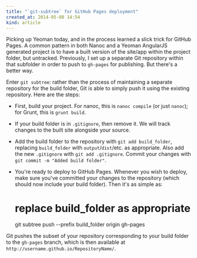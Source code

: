 ```yaml
---
title: "`git-subtree` for GitHub Pages deployment"
created_at: 2014-05-08 14:54
kind: article
---
```


Picking up Yeoman today, and in the process learned a slick trick
for GitHub Pages. A common pattern in both Nanoc and a Yeoman AngularJS
generated project is to have a built version of the site/app within
the project folder, but untracked. Previously, I set up a separate
Git repository within that subfolder in order to push to
`gh-pages` for publishing. But there's a better way.

<!-- more -->

Enter `git subtree`: rather than the process of maintaining a separate
repository for the build folder, Git is able to simply push it using
the existing repository. Here are the steps:

* First, build your project. For nanoc, this is `nanoc compile`
  (or just `nanoc`); for Grunt, this is `grunt build`.

* If your build folder is in `.gitignore`, then remove it. We will track
  changes to the built site alongside your source.

* Add the build folder to the repository with `git add build_folder`,
  replacing `build_folder` with `output`/`dist`/etc. as appropriate.
  Also add the new `.gitignore` with `git add .gitignore`.
  Commit your changes with `git commit -m "Added build folder"`.

* You're ready to deploy to GitHub Pages. Whenever you wish to deploy,
  make sure you've committed your changes to the repository (which should
  now include your build folder). Then it's as simple as:

    # replace build_folder as appropriate
    git subtree push --prefix build_folder origin gh-pages

Git pushes the subset of your repository corresponding to your build
folder to the `gh-pages` branch, which is then available at
`http://username.github.io/RepositoryName/`.